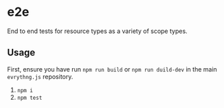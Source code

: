 # e2e

End to end tests for resource types as a variety of scope types.

## Usage

First, ensure you have run `npm run build` or `npm run duild-dev` in the main `evrythng.js` repository.

1. `npm i`
2. `npm test`
